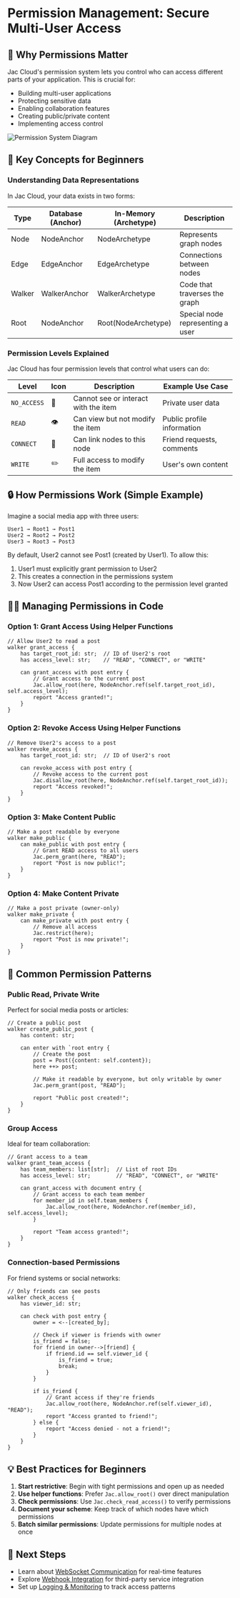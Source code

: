 # Permission Management: Secure Multi-User Access

## 🌟 Why Permissions Matter

Jac Cloud's permission system lets you control who can access different parts of your application. This is crucial for:

- Building multi-user applications
- Protecting sensitive data
- Enabling collaboration features
- Creating public/private content
- Implementing access control

![Permission System Diagram](https://via.placeholder.com/800x300?text=Permission+System+Diagram)

## 🔑 Key Concepts for Beginners

### Understanding Data Representations

In Jac Cloud, your data exists in two forms:

| Type | Database (Anchor) | In-Memory (Archetype) | Description |
|------|-------------------|----------------------|-------------|
| Node | NodeAnchor | NodeArchetype | Represents graph nodes |
| Edge | EdgeAnchor | EdgeArchetype | Connections between nodes |
| Walker | WalkerAnchor | WalkerArchetype | Code that traverses the graph |
| Root | NodeAnchor | Root(NodeArchetype) | Special node representing a user |

### Permission Levels Explained

Jac Cloud has four permission levels that control what users can do:

| Level | Icon | Description | Example Use Case |
|-------|------|-------------|-----------------|
| `NO_ACCESS` | 🚫 | Cannot see or interact with the item | Private user data |
| `READ` | 👁️ | Can view but not modify the item | Public profile information |
| `CONNECT` | 🔗 | Can link nodes to this node | Friend requests, comments |
| `WRITE` | ✏️ | Full access to modify the item | User's own content |

## 🔒 How Permissions Work (Simple Example)

Imagine a social media app with three users:

```
User1 → Root1 → Post1
User2 → Root2 → Post2
User3 → Root3 → Post3
```

By default, User2 cannot see Post1 (created by User1). To allow this:

1. User1 must explicitly grant permission to User2
2. This creates a connection in the permissions system
3. Now User2 can access Post1 according to the permission level granted

## 👨‍💻 Managing Permissions in Code

### Option 1: Grant Access Using Helper Functions

```jac
// Allow User2 to read a post
walker grant_access {
    has target_root_id: str;  // ID of User2's root
    has access_level: str;    // "READ", "CONNECT", or "WRITE"

    can grant_access with post entry {
        // Grant access to the current post
        Jac.allow_root(here, NodeAnchor.ref(self.target_root_id), self.access_level);
        report "Access granted!";
    }
}
```

### Option 2: Revoke Access Using Helper Functions

```jac
// Remove User2's access to a post
walker revoke_access {
    has target_root_id: str;  // ID of User2's root

    can revoke_access with post entry {
        // Revoke access to the current post
        Jac.disallow_root(here, NodeAnchor.ref(self.target_root_id));
        report "Access revoked!";
    }
}
```

### Option 3: Make Content Public

```jac
// Make a post readable by everyone
walker make_public {
    can make_public with post entry {
        // Grant READ access to all users
        Jac.perm_grant(here, "READ");
        report "Post is now public!";
    }
}
```

### Option 4: Make Content Private

```jac
// Make a post private (owner-only)
walker make_private {
    can make_private with post entry {
        // Remove all access
        Jac.restrict(here);
        report "Post is now private!";
    }
}
```

## 🧩 Common Permission Patterns

### Public Read, Private Write

Perfect for social media posts or articles:

```jac
// Create a public post
walker create_public_post {
    has content: str;

    can enter with `root entry {
        // Create the post
        post = Post({content: self.content});
        here ++> post;

        // Make it readable by everyone, but only writable by owner
        Jac.perm_grant(post, "READ");

        report "Public post created!";
    }
}
```

### Group Access

Ideal for team collaboration:

```jac
// Grant access to a team
walker grant_team_access {
    has team_members: list[str];  // List of root IDs
    has access_level: str;        // "READ", "CONNECT", or "WRITE"

    can grant_access with document entry {
        // Grant access to each team member
        for member_id in self.team_members {
            Jac.allow_root(here, NodeAnchor.ref(member_id), self.access_level);
        }

        report "Team access granted!";
    }
}
```

### Connection-based Permissions

For friend systems or social networks:

```jac
// Only friends can see posts
walker check_access {
    has viewer_id: str;

    can check with post entry {
        owner = <--[created_by];

        // Check if viewer is friends with owner
        is_friend = false;
        for friend in owner-->[friend] {
            if friend.id == self.viewer_id {
                is_friend = true;
                break;
            }
        }

        if is_friend {
            // Grant access if they're friends
            Jac.allow_root(here, NodeAnchor.ref(self.viewer_id), "READ");
            report "Access granted to friend!";
        } else {
            report "Access denied - not a friend!";
        }
    }
}
```

## 💡 Best Practices for Beginners

1. **Start restrictive**: Begin with tight permissions and open up as needed
2. **Use helper functions**: Prefer `Jac.allow_root()` over direct manipulation
3. **Check permissions**: Use `Jac.check_read_access()` to verify permissions
4. **Document your scheme**: Keep track of which nodes have which permissions
5. **Batch similar permissions**: Update permissions for multiple nodes at once

## 👣 Next Steps

- Learn about [WebSocket Communication](websocket.md) for real-time features
- Explore [Webhook Integration](webhook.md) for third-party service integration
- Set up [Logging & Monitoring](logging.md) to track access patterns